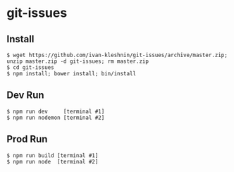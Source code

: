 # git-issues

## Install

```
$ wget https://github.com/ivan-kleshnin/git-issues/archive/master.zip; unzip master.zip -d git-issues; rm master.zip
$ cd git-issues
$ npm install; bower install; bin/install
```

## Dev Run

```
$ npm run dev     [terminal #1]
$ npm run nodemon [terminal #2]
```


## Prod Run

```
$ npm run build [terminal #1]
$ npm run node  [terminal #2]
```
